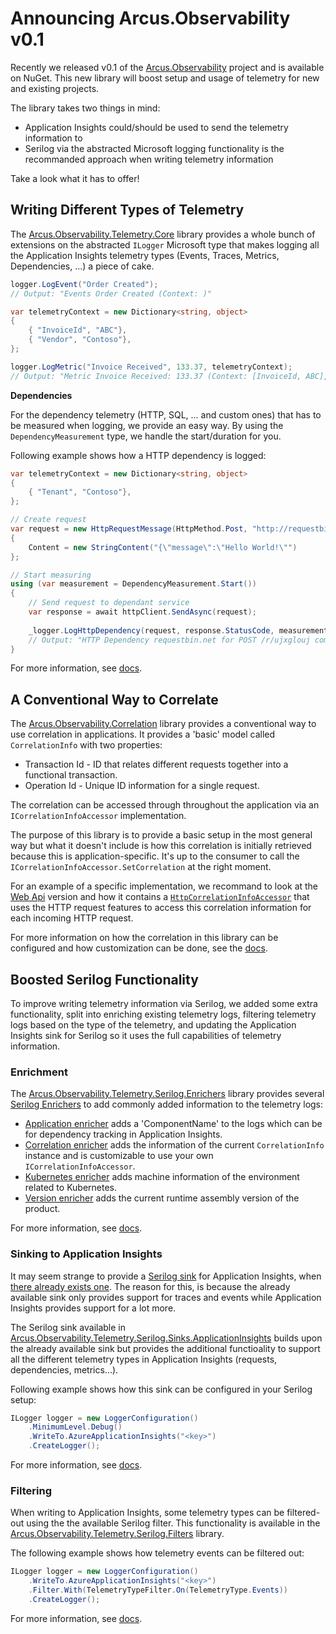 # Announcing Arcus.Observability v0.1

Recently we released v0.1 of the [Arcus.Observability](https://github.com/arcus-azure/arcus.observability/releases/tag/v0.1.0) project and is available on NuGet.
This new library will boost setup and usage of telemetry for new and existing projects.

The library takes two things in mind:
- Application Insights could/should be used to send the telemetry information to
- Serilog via the abstracted Microsoft logging functionality is the recommanded approach when writing telemetry information

Take a look what it has to offer!

## Writing Different Types of Telemetry

The [Arcus.Observability.Telemetry.Core](https://www.nuget.org/packages/Arcus.Observability.Telemetry.Core/) library provides a whole bunch of extensions on the abstracted `ILogger` Microsoft type that makes logging all the Application Insights telemetry types (Events, Traces, Metrics, Dependencies, ...) a piece of cake.

```csharp
logger.LogEvent("Order Created");
// Output: "Events Order Created (Context: )"

var telemetryContext = new Dictionary<string, object>
{
    { "InvoiceId", "ABC"},
    { "Vendor", "Contoso"},
};

logger.LogMetric("Invoice Received", 133.37, telemetryContext);
// Output: "Metric Invoice Received: 133.37 (Context: [InvoiceId, ABC], [Vendor, Contoso])"
```

**Dependencies**

For the dependency telemetry (HTTP, SQL, ... and custom ones) that has to be measured when logging, we provide an easy way.
By using the `DependencyMeasurement` type, we handle the start/duration for you.

Following example shows how a HTTP dependency is logged:

```csharp
var telemetryContext = new Dictionary<string, object>
{
    { "Tenant", "Contoso"},
};

// Create request
var request = new HttpRequestMessage(HttpMethod.Post, "http://requestbin.net/r/ujxglouj")
{
    Content = new StringContent("{\"message\":\"Hello World!\"")
};

// Start measuring
using (var measurement = DependencyMeasurement.Start())
{
    // Send request to dependant service
    var response = await httpClient.SendAsync(request);
    
    _logger.LogHttpDependency(request, response.StatusCode, measurement, telemetryContext);
    // Output: "HTTP Dependency requestbin.net for POST /r/ujxglouj completed with 200 in 00:00:00.2521801 at 03/23/2020 09:56:31 +00:00 (Successful: True - Context: [Tenant, Contoso])"
}
```

For more information, see [docs](https://observability.arcus-azure.net/features/writing-different-telemetry-types).

## A Conventional Way to Correlate

The [Arcus.Observability.Correlation](https://www.nuget.org/packages/Arcus.Observability.Correlation/) library provides a conventional way to use correlation in applications.
It provides a 'basic' model called `CorrelationInfo` with two properties:
- Transaction Id - ID that relates different requests together into a functional transaction.
- Operation Id - Unique ID information for a single request.

The correlation can be accessed through throughout the application via an `ICorrelationInfoAccessor` implementation.

The purpose of this library is to provide a basic setup in the most general way but what it doesn't include is how this correlation is initially retrieved because this is application-specific. It's up to the consumer to call the `ICorrelationInfoAccessor.SetCorrelation` at the right moment.

For an example of a specific implementation, we recommand to look at the [Web Api](https://webapi.arcus-azure.net/features/correlation) version and how it contains a [`HttpCorrelationInfoAccessor`](https://github.com/arcus-azure/arcus.webapi/search?q=httpcorrelationinfoaccessor&unscoped_q=httpcorrelationinfoaccessor) that uses the HTTP request features to access this correlation information for each incoming HTTP request.

For more information on how the correlation in this library can be configured and how customization can be done, see the [docs](https://observability.arcus-azure.net/features/correlation).

## Boosted Serilog Functionality

To improve writing telemetry information via Serilog, we added some extra functionality, split into enriching existing telemetry logs, filtering telemetry logs based on the type of the telemetry, and updating the Application Insights sink for Serilog so it uses the full capabilities of telemetry information.

### Enrichment

The [Arcus.Observability.Telemetry.Serilog.Enrichers](https://www.nuget.org/packages/Arcus.Observability.Telemetry.Serilog.Enrichers/) library provides several [Serilog Enrichers](https://github.com/serilog/serilog/wiki/Enrichment) to add commonly added information to the telemetry logs:

- [Application enricher](https://observability.arcus-azure.net/features/telemetry-enrichment#application-enricher) adds a 'ComponentName' to the logs which can be for dependency tracking in Application Insights.
- [Correlation enricher](https://observability.arcus-azure.net/features/telemetry-enrichment#correlation-enricher) adds the information of the current `CorrelationInfo` instance and is customizable to use your own `ICorrelationInfoAccessor`.
- [Kubernetes enricher](https://observability.arcus-azure.net/features/telemetry-enrichment#kubernetes-enricher) adds machine information of the environment related to Kubernetes.
- [Version enricher](https://observability.arcus-azure.net/features/telemetry-enrichment#version-enricher) adds the current runtime assembly version of the product.

For more information, see [docs](https://observability.arcus-azure.net/features/telemetry-enrichment).

### Sinking to Application Insights

It may seem strange to provide a [Serilog sink](https://github.com/serilog/serilog/wiki/Configuration-Basics#sinks) for Application Insights, when [there already exists one](https://github.com/serilog/serilog-sinks-applicationinsights). The reason for this, is because the already available sink only provides support for traces and events while Application Insights provides support for a lot more.

The Serilog sink available in [Arcus.Observability.Telemetry.Serilog.Sinks.ApplicationInsights](https://www.nuget.org/packages/Arcus.Observability.Telemetry.Serilog.Sinks.ApplicationInsights/) builds upon the already available sink but provides the additional functioality to support all the different telemetry types in Application Insights (requests, dependencies, metrics...).

Following example shows how this sink can be configured in your Serilog setup:

```csharp
ILogger logger = new LoggerConfiguration()
    .MinimumLevel.Debug()
    .WriteTo.AzureApplicationInsights("<key>")
    .CreateLogger();
```

For more information, see [docs](https://observability.arcus-azure.net/features/sinks/azure-application-insights).

### Filtering

When writing to Application Insights, some telemetry types can be filtered-out using the the available Serilog filter.
This functionality is available in the [Arcus.Observability.Telemetry.Serilog.Filters](https://www.nuget.org/packages/Arcus.Observability.Telemetry.Serilog.Filters/) library.

The following example shows how telemetry events can be filtered out:

```csharp
ILogger logger = new LoggerConfiguration()
    .WriteTo.AzureApplicationInsights("<key>")
    .Filter.With(TelemetryTypeFilter.On(TelemetryType.Events))
    .CreateLogger();
```

For more information, see [docs](https://observability.arcus-azure.net/features/telemetry-filter).